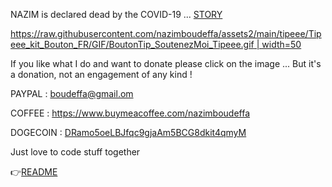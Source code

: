 NAZIM is declared dead by the COVID-19 ... [STORY](https://nazimboudeffa.livejournal.com/tag/covid)

[https://raw.githubusercontent.com/nazimboudeffa/assets2/main/tipeee/Tipeee_kit_Bouton_FR/GIF/BoutonTip_SoutenezMoi_Tipeee.gif |  width=50](https://fr.tipeee.com/nazimboudeffa)

If you like what I do and want to donate please click on the image ... But it's a donation, not an engagement of any kind !

PAYPAL : boudeffa@gmail.om

COFFEE : https://www.buymeacoffee.com/nazimboudeffa

DOGECOIN : [DRamo5oeLBJfqc9gjaAm5BCG8dkit4qmyM](https://dogechain.info/address/DRamo5oeLBJfqc9gjaAm5BCG8dkit4qmyM)

Just love to code stuff together

👉[README](https://github.com/nazimboudeffa/nazimboudeffa/blob/main/README-more.md)
